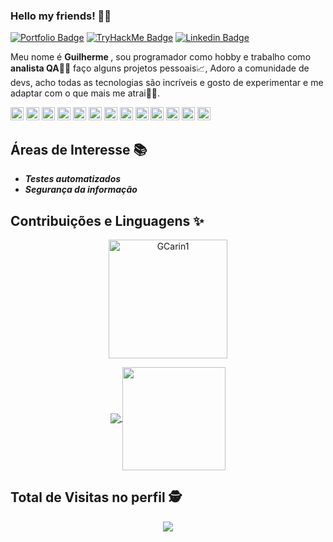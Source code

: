 ### Hello my friends! 🙋‍♂️

[![Portfolio Badge](https://img.shields.io/badge/Developer-Portifólio-black)](https://github.com/GCarin1)
[![TryHackMe Badge](https://img.shields.io/badge/-TryHackMe-black)](https://tryhackme.com/p/virtualInsanity)
[![Linkedin Badge](https://img.shields.io/badge/-Gmail-red?style=flat-square&logo=Gmail&logoColor=white&link=mailto:carinigcontact@gmail.com)](mailto:carinigcontact@gmail.com)


Meu nome é <strong>Guilherme </strong>, sou programador como hobby e trabalho como <strong>analista QA</strong>👨‍💻 faço alguns projetos pessoais📈, Adoro a comunidade de devs, acho todas as tecnologias são incríveis e gosto de experimentar e me adaptar com o que mais me atrai👨‍💻.


<a href="https://www.microsoft.com/pt-br/windows/" title="Windows"><img src="https://github.com/tomchen/stack-icons/blob/master/logos/microsoft-windows.svg" alt="Windows" width="21px" height="21px"></a>
<a href="https://www.linux.org/" title="HTML5"><img src="https://github.com/tomchen/stack-icons/blob/master/logos/linux-tux.svg" alt="Linux" width="21px" height="21px"></a>
<a href="https://www.java.com/pt-BR/" title="Selenium"><img src="https://github.com/tomchen/stack-icons/blob/master/logos/java.svg" alt="Java" width="21px" height="21px"></a>
<a href="https://www.python.org" title="Python"><img src="https://github.com/tomchen/stack-icons/blob/master/logos/python.svg" alt="Python" width="21px" height="21px"></a>
<a href="https://docs.microsoft.com/pt-br/dotnet/csharp/" title="CSharp"><img src="https://github.com/tomchen/stack-icons/blob/master/logos/c-sharp.svg" alt="Csharp" width="21px" height="21px"></a>
<a href="https://cucumber.io/" title="Cucumber"><img src="https://github.com/tomchen/stack-icons/blob/master/logos/cucumber.svg" alt="Cucumber" width="21px" height="21px"></a>
<a href="https://www.selenium.dev" title="Selenium"><img src="https://github.com/tomchen/stack-icons/blob/master/logos/selenium.svg" alt="Selenium" width="21px" height="21px"></a>
<a href="https://www.eclipse.org/" title="Visual Studio Code"><img src="https://github.com/tomchen/stack-icons/blob/master/logos/eclipse.svg" alt="Eclipse" width="21px" height="21px"></a>
<a href="https://code.visualstudio.com/" title="Visual Studio Code"><img src="https://github.com/tomchen/stack-icons/blob/master/logos/visual-studio-code.svg" alt="Visual Studio Code" width="21px" height="21px"></a>
<a href="https://www.w3.org/TR/html5/" title="HTML5"><img src="https://github.com/tomchen/stack-icons/blob/master/logos/html-5.svg" alt="HTML5" width="21px" height="21px"></a>
<a href="https://dev.mysql.com/" title="MySQL"><img src="https://github.com/tomchen/stack-icons/blob/master/logos/mysql.svg" alt="MySQL" width="21px" height="21px"></a>
<a href="https://git-scm.com/" title="Git"><img src="https://github.com/tomchen/stack-icons/blob/master/logos/git-icon.svg" alt="Git" width="21px" height="21px"></a>
<a href="https://www.atlassian.com/br/software/jira" title="Visual Studio Code"><img src="https://github.com/tomchen/stack-icons/blob/master/logos/jira.svg" alt="Jira" width="21px" height="21px"></a>






## **Áreas de Interesse 📚**


* ***Testes automatizados***
* ***Segurança da informação***


## **Contribuições e Linguagens ✨**
<dl align="center">
  <img height="190px" alt="GCarin1" src="https://github-readme-streak-stats.herokuapp.com/?user=GCarin1&hide_border=true&theme=dark" />
</dl>

 <p align="center">
  <a href="https://github.com/anuraghazra/github-readme-stats">
    <img
      align="center"
      src="https://github-readme-stats.vercel.app/api/top-langs/?username=GCarin1&layout=compact"
    />
  </a>
  <a href="https://github.com/anuraghazra/github-readme-stats">
    <img
      align="center"
      height="165"
      src="https://github-readme-stats.vercel.app/api?username=GCarin1&count_private=true&show_icons=true&custom_title=Github%20Status&hide=issues"
    />
  </a>
</p>

## Total de Visitas no perfil :detective: <br>
 <p align="center"> 
   <img alingn="center" src="https://profile-counter.glitch.me/GCarin1/count.svg" />
 </p>
